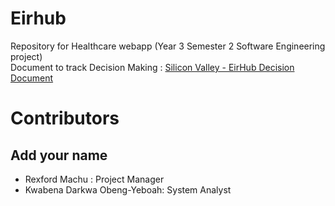 # Eirhub

Repository for Healthcare webapp (Year 3 Semester 2 Software Engineering project)   
Document to track Decision Making : [Silicon Valley - EirHub Decision Document](https://docs.google.com/document/d/1_Skgoi0TOdXuyFRiUJWxwfKSewkepBe6-_71LRvHhEc/edit)


# Contributors
## Add your name 
- Rexford Machu : Project Manager
- Kwabena Darkwa Obeng-Yeboah: System Analyst

